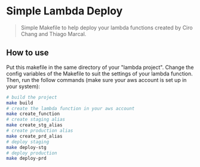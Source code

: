 # Simple Lambda Deploy

> Simple Makefile to help deploy your lambda functions created by Ciro Chang and Thiago Marcal.

## How to use
Put this makefile in the same directory of your "lambda project".
Change the config variables of the Makefile to suit the settings of your lambda function.
Then, run the follow commands (make sure your aws account is set up in your system):

``` bash
# build the project
make build
# create the lambda function in your aws account
make create_function
# create staging alias
make create_stg_alias
# create production alias
make create_prd_alias
# deploy staging
make deploy-stg
# deploy production
make deploy-prd
```